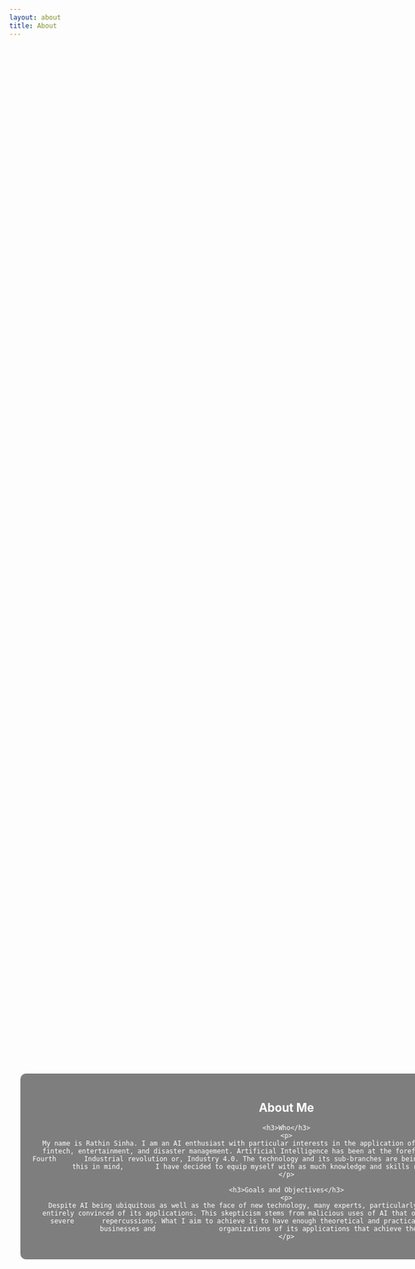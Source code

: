 ```yaml
---
layout: about
title: About
---
```


<div style="background-image: url('assets/images/banners/About-me.jpg'); background-size: cover; height: 100vh; width: 100vw; display: flex; justify-content: center; align-items: center; text-align: center; padding: 20px;">
  <div style="color: white; background-color: rgba(0, 0, 0, 0.5); padding: 20px; border-radius: 10px;">
    <h2>About Me</h2>
  
    <h3>Who</h3>
    <p>
      My name is Rathin Sinha. I am an AI enthusiast with particular interests in the application of this technology in healthcare,            fintech, entertainment, and disaster management. Artificial Intelligence has been at the forefront of what is termed as the Fourth       Industrial revolution or, Industry 4.0. The technology and its sub-branches are being adopted in every sector. With this in mind,        I have decided to equip myself with as much knowledge and skills regarding AI as I can.
    </p>

    <h3>Goals and Objectives</h3>
    <p>
      Despite AI being ubiquitous as well as the face of new technology, many experts, particularly in non-tech sectors, are not               entirely convinced of its applications. This skepticism stems from malicious uses of AI that often make headlines and leave severe       repercussions. What I aim to achieve is to have enough theoretical and practical knowledge of AI to advise businesses and                organizations of its applications that achieve the best results.
    </p>
  </div>
</div>
